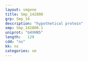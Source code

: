 ```yaml
---
layout: smgene
title: Smp_142800
grp: Smp_14
description: "hypothetical protein"
smp: Smp_142800.1
uniprot: "G4VHN5"
length:   129
cdd: "ns"
kk: ns
categories: sm
---
```

